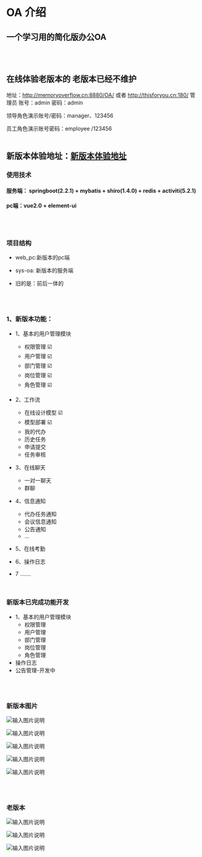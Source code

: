 # OA 介绍

## 一个学习用的简化版办公OA
<br>
<br>

## 在线体验老版本的  老版本已经不维护

地址：<http://memoryoverflow.cn:8880/OA/> 或者 <http://thisforyou.cn:180/> 管理员 账号：admin 密码：admin

领导角色演示账号/密码：manager、123456

员工角色演示账号密码：employee /123456
<br>
<br>


## 新版本体验地址：[新版本体验地址](http://thisforyou.cn:180/weboa/#/login)

### 使用技术

#### 服务端： springboot(2.2.1) + mybatis + shiro(1.4.0)  + redis + activiti(5.2.1)

#### pc端：vue2.0 + element-ui


<br>
<br>

###  项目结构

- web_pc:新版本的pc端

- sys-oa: 新版本的服务端

- 旧的是：前后一体的

<br>
<br>


### 1、新版本功能：

- 1、基本的用户管理模块
     - 权限管理 ☑️
     - 用户管理 ☑️
     - 部门管理 ☑️
     - 岗位管理 ☑️
     - 角色管理 ☑️

- 2、工作流
     - 在线设计模型 ☑️
     - 模型部署 ☑️
     - 我的代办
     - 历史任务
     - 申请提交
     - 任务审核

- 3、在线聊天
     - 一对一聊天
     - 群聊

- 4、信息通知
     - 代办任务通知
     - 会议信息通知
     - 公告通知
     - ...

- 5、在线考勤

- 6、操作日志

- 7 .......


<br>

### 新版本已完成功能开发

- 1、基本的用户管理模块
     - 权限管理
     - 用户管理
     - 部门管理
     - 岗位管理
     - 角色管理
- 操作日志
- 公告管理-开发中

<br>


<br>

### 新版本图片

![输入图片说明](https://images.gitee.com/uploads/images/2021/0108/175008_2673c96c_1950427.png "1.png")

![输入图片说明](https://images.gitee.com/uploads/images/2021/0108/175022_02cc274e_1950427.png "2.png")

![输入图片说明](https://images.gitee.com/uploads/images/2021/0108/175034_044cd44c_1950427.png "3.png")

![输入图片说明](https://images.gitee.com/uploads/images/2021/0108/175041_e9ba04b3_1950427.png "4.png")

![输入图片说明](https://images.gitee.com/uploads/images/2021/0108/175049_aeec52d7_1950427.png "5.png")

<br>


<br>

### 老版本

   ![ 输入图片说明](https://images.gitee.com/uploads/images/2018/1009/160612_c1838f04_1950427.png)


   ![输入图片说明](https://images.gitee.com/uploads/images/2018/1009/160623_ebb47b4c_1950427.png)


   ![输入图片说明](https://images.gitee.com/uploads/images/2018/1009/160647_06e351a8_1950427.png)
